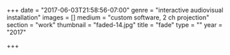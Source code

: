+++
date = "2017-06-03T21:58:56-07:00"
genre = "interactive audiovisual installation"
images = []
medium = "custom software, 2 ch projection"
section = "work"
thumbnail = "faded-14.jpg"
title = "fade"
type = ""
year = "2017"

+++

